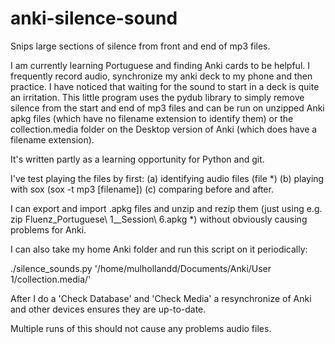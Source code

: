 # anki-silence-sound
Snips large sections of silence from front and end of mp3 files.

I am currently learning Portuguese and finding Anki cards to be helpful. I frequently record audio, synchronize my anki deck to my phone and then practice. I have noticed that waiting for the sound to start in a deck is quite an irritation. This little program uses the pydub library to simply remove silence from the start and end of mp3 files and can be run on unzipped Anki apkg files (which have no filename extension to identify them) or the collection.media folder on the Desktop version of Anki (which does have a filename extension).

It's written partly as a learning opportunity for Python and git.

I've test playing the files by first:
(a) identifying audio files (file *)
(b) playing with sox (sox -t mp3 [filename])
(c) comparing before and after.

I can export and import .apkg files and unzip and rezip them (just using e.g. zip Fluenz_Portuguese\ 1__Session\ 6.apkg *) without obviously causing problems for Anki.

I can also take my home Anki folder and run this script on it periodically:

./silence_sounds.py '/home/mulhollandd/Documents/Anki/User 1/collection.media/'

After I do a 'Check Database' and 'Check Media' a resynchronize of Anki and other devices ensures they are up-to-date.

Multiple runs of this should not cause any problems audio files.




